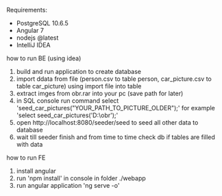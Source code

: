 
Requirements:
- PostgreSQL 10.6.5
- Angular 7
- nodejs @latest
- IntelliJ IDEA


how to run BE (using idea)
1. build and run application to create database
2. import ddata from file (person.csv to table person, car_picture.csv to table car_picture) using import file into table
3. extract imges from obr.rar into your pc (save path for later)
4. in SQL console run command select 'seed_car_pictures("YOUR_PATH_TO_PICTURE_OLDER");' for example 'select seed_car_pictures('D:\obr\');'
5. open http://localhost:8080/seeder/seed to seed all other data to database
6. wait till seeder finish and from time to time check db if tables are filled with data

how to run FE
1. install angular 
2. run 'npm install' in console in folder ./webapp
3. run angular application 'ng serve -o' 


